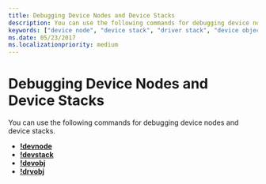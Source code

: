 ```yaml
---
title: Debugging Device Nodes and Device Stacks
description: You can use the following commands for debugging device nodes and device stacks.
keywords: ["device node", "device stack", "driver stack", "device object", "driver object"]
ms.date: 05/23/2017
ms.localizationpriority: medium
---
```


# Debugging Device Nodes and Device Stacks


You can use the following commands for debugging device nodes and device stacks.

-   [**!devnode**](-devnode.md)
-   [**!devstack**](-devstack.md)
-   [**!devobj**](-devobj.md)
-   [**!drvobj**](-drvobj.md)

 

 





